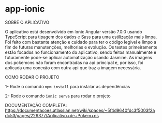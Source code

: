 # app-ionic

SOBRE O APLICATIVO

O aplicativo está desenvolvido em Ionic Angular versão 7.0.0 usando TypeScript para tipagem dos dados e Sass para uma estilização mais limpa. 
Foi feito com bastante atenção e cuidado para ter o código legível e limpo a fim de futuras manutenções, melhorias e evolução.
Os testes primeiramente estão focados no funcionamento do aplicativo, sendo feitos manualmente e futuramente pode-se aplicar automatização usando Jasmine.
As imagens dos pokemons não foram encontradas na api principal e, por isso, foi aplicada uma conexão com outra api que traz a imagem necessária.

COMO RODAR O PROJETO

1- Rode o comando `npm install` para instalar as dependências

2- Rode o comando `ionic serve` para rodar o projeto

DOCUMENTAÇÃO COMPLETA: https://documentacoes.atlassian.net/wiki/spaces/~5f4d9640fdc3f5003f2adc53/pages/229377/Aplicativo+de+Pokem+ns
